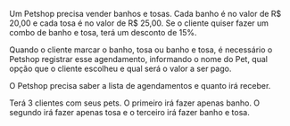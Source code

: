 Um Petshop precisa vender banhos e tosas. Cada banho é no valor de R$ 20,00 e cada tosa é no valor de R$ 25,00.
Se o cliente quiser fazer um combo de banho e tosa, terá um desconto de 15%.

Quando o cliente marcar o banho, tosa ou banho e tosa, é necessário o Petshop registrar esse agendamento, informando o nome do Pet, qual opção que o cliente escolheu e qual será o valor a ser pago.

O Petshop precisa saber a lista de agendamentos e quanto irá receber.

Terá 3 clientes com seus pets. O primeiro irá fazer apenas banho. O segundo irá fazer apenas tosa e o terceiro irá fazer banho e tosa.